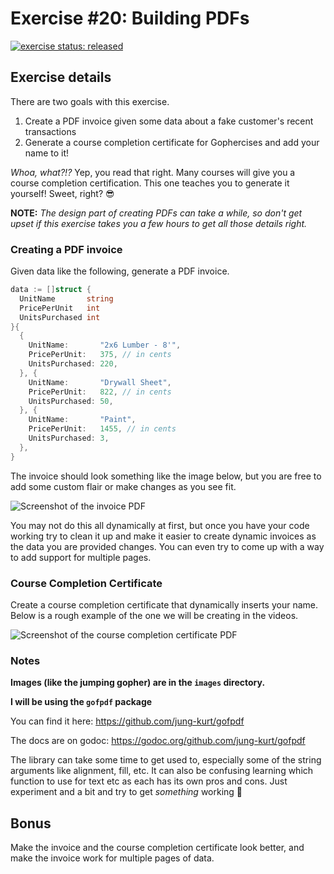 # Exercise #20: Building PDFs

[![exercise status: released](https://img.shields.io/badge/exercise%20status-released-green.svg?style=for-the-badge)](https://gophercises.com/exercises/pdf)

## Exercise details

There are two goals with this exercise.

1. Create a PDF invoice given some data about a fake customer's recent transactions
2. Generate a course completion certificate for Gophercises and add your name to it!

_Whoa, what?!?_ Yep, you read that right. Many courses will give you a course completion certification. This one teaches you to generate it yourself! Sweet, right? 😎

**NOTE:** _The design part of creating PDFs can take a while, so don't get upset if this exercise takes you a few hours to get all those details right._

### Creating a PDF invoice

Given data like the following, generate a PDF invoice.

```go
data := []struct {
  UnitName       string
  PricePerUnit   int
  UnitsPurchased int
}{
  {
    UnitName:       "2x6 Lumber - 8'",
    PricePerUnit:   375, // in cents
    UnitsPurchased: 220,
  }, {
    UnitName:       "Drywall Sheet",
    PricePerUnit:   822, // in cents
    UnitsPurchased: 50,
  }, {
    UnitName:       "Paint",
    PricePerUnit:   1455, // in cents
    UnitsPurchased: 3,
  },
}
```

The invoice should look something like the image below, but you are free to add some custom flair or make changes as you see fit.

![Screenshot of the invoice PDF](https://raw.githubusercontent.com/gophercises/pdf/master/images/invoice.jpg)

You may not do this all dynamically at first, but once you have your code working try to clean it up and make it easier to create dynamic invoices as the data you are provided changes. You can even try to come up with a way to add support for multiple pages.

### Course Completion Certificate

Create a course completion certificate that dynamically inserts your name. Below is a rough example of the one we will be creating in the videos.

![Screenshot of the course completion certificate PDF](https://raw.githubusercontent.com/gophercises/pdf/master/images/cert.jpg)

### Notes

**Images (like the jumping gopher) are in the `images` directory.**

**I will be using the `gofpdf` package**

You can find it here: <https://github.com/jung-kurt/gofpdf>

The docs are on godoc: <https://godoc.org/github.com/jung-kurt/gofpdf>

The library can take some time to get used to, especially some of the string arguments like alignment, fill, etc. It can also be confusing learning which function to use for text etc as each has its own pros and cons. Just experiment and a bit and try to get _something_ working 🙂

## Bonus

Make the invoice and the course completion certificate look better, and make the invoice work for multiple pages of data.
